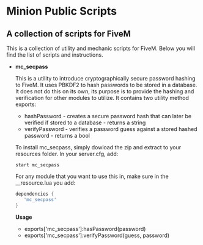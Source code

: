 # Minion Public Scripts
## A collection of scripts for FiveM

This is a collection of utility and mechanic scripts for FiveM. Below you will find the list of scripts and instructions.

* **mc_secpass**

   This is a utility to introduce cryptographically secure password hashing to FiveM. It uses PBKDF2 to hash passwords to be stored in a database. It does not do this on its own, its purpose is to provide the hashing and verification for other modules to utilize. It contains two utility method exports:

   * hashPassword - creates a secure password hash that can later be verified if stored to a database - returns a string
   * verifyPassword - verifies a password guess against a stored hashed password - returns a bool

   To install mc_secpass, simply dowload the zip and extract to your resources folder.
   In your server.cfg, add:

   `start mc_secpass`

   For any module that you want to use this in, make sure in the __resource.lua you add:
   ```lua 
   dependencies {
      'mc_secpass'
   }
   ```
   
   **Usage**
   
   * exports['mc_secpass']:hasPassword(password)
   * exports['mc_secpass']:verifyPassword(guess, password)

